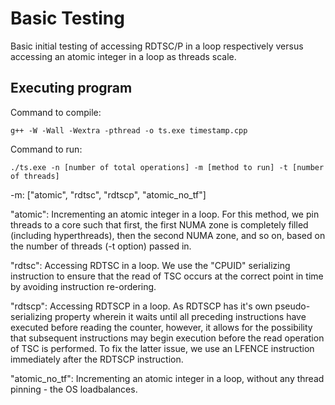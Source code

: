 # Basic Testing

Basic initial testing of accessing RDTSC/P in a loop respectively versus accessing an atomic integer in a loop as threads scale.

## Executing program

Command to compile: 
```
g++ -W -Wall -Wextra -pthread -o ts.exe timestamp.cpp
```

Command to run:
```
./ts.exe -n [number of total operations] -m [method to run] -t [number of threads]
```
-m: ["atomic", "rdtsc", "rdtscp", "atomic_no_tf"]

"atomic": Incrementing an atomic integer in a loop. For this method, we pin threads to a core such that first, the first NUMA zone is completely filled (including hyperthreads), then the second NUMA zone, and so on, based on the number of threads (-t option) passed in.

"rdtsc": Accessing RDTSC in a loop. We use the "CPUID" serializing instruction to ensure that the read of TSC occurs at the correct point in time by avoiding instruction re-ordering.

"rdtscp": Accessing RDTSCP in a loop. As RDTSCP has it's own pseudo-serializing property wherein it waits until all preceding instructions have executed before reading the counter, however, it allows for the possibility that subsequent instructions may begin execution before the read operation of TSC is performed. To fix the latter issue, we use an LFENCE instruction immediately after the RDTSCP instruction.

"atomic_no_tf": Incrementing an atomic integer in a loop, without any thread pinning - the OS loadbalances.

